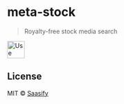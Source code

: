 # meta-stock

> Royalty-free stock media search

<a href="https://meta-stock.saasify.sh">
  <img
    src="https://badges.saasify.sh"
    height="40"
    alt="Use Hosted API"
  />
</a>

## License

MIT © [Saasify](https://saasify.sh)
